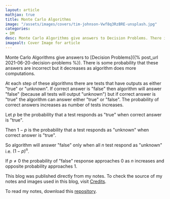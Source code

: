```yaml
---
layout: article
mathjax: true
title: Monte Carlo Algorithms
image: "/assets/images/covers/tim-johnson-Vwf8q3RzBRE-unsplash.jpg"
categories:
- DM
desc: Monte Carlo Algorithms give answers to Decision Problems. There is some probability that these answers are incorrect but it decreases as algorithm does more computations. 
imagealt: Cover Image for article
---
```


Monte Carlo Algorithms give answers to [Decision Problems]({% post_url 2021-06-20-decision-problems %}). There is some probability that these answers are incorrect but it decreases as algorithm does more computations.

At each step of these algorithms there are tests that have outputs as either "true" or "unknown". 
If correct answer is "false" then algorithm will answer "false" (because all tests will output "unknown") but if correct answer is "true" the algorithm can answer either "true" or "false". 
The probability of correct answers increases as number of tests increases.

Let $p$ be the probability that a test responds as "true" when correct answer is "true".
























































































































































































































































































































































































































Then $1-p$ is the probability that a test responds as "unknown" when correct answer is "true".
























































































































































































































































































































































































































So algorithm will answer "false" only when all $n$ test respond as "unknown" i.e. $({1-p})^n$.
























































































































































































































































































































































































































If $p \neq 0$ the probability of "false" response approaches 0 as $n$ increases and opposite probability approaches 1.



























































































































































































































































































































































































































This blog was published directly from my notes.
To check the source of my notes and images used in this blog, visit <a href="/credits.html" target="_blank">Credits</a>.

To read my notes, download this <a href="https://github.com/bovem/CS" target="blank">repository</a>.
